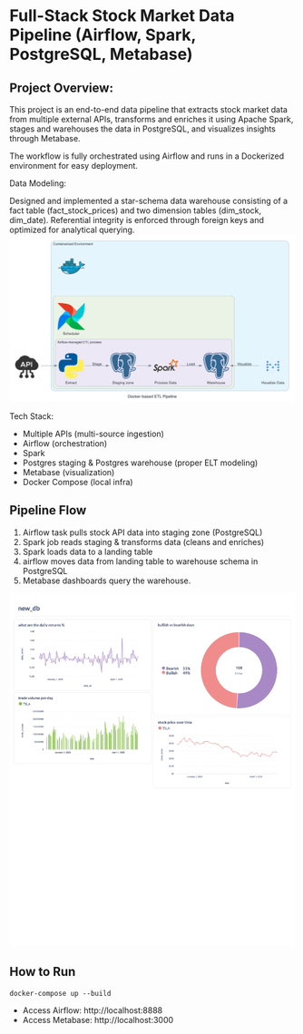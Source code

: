 
# Full-Stack Stock Market Data Pipeline (Airflow, Spark, PostgreSQL, Metabase)

## Project Overview:

This project is an end-to-end data pipeline that extracts stock market data from multiple external APIs, transforms and enriches it using Apache Spark, stages and warehouses the data in PostgreSQL, and visualizes insights through Metabase.

The workflow is fully orchestrated using Airflow and runs in a Dockerized environment for easy deployment.

Data Modeling:

Designed and implemented a star-schema data warehouse consisting of a fact table (fact_stock_prices) and two dimension tables (dim_stock, dim_date). Referential integrity is enforced through foreign keys and optimized for analytical querying. 
![Pipeline Diagram](.github/assets/pipeline-diagram.png)


Tech Stack:

- Multiple APIs (multi-source ingestion)
- Airflow (orchestration)
- Spark 
- Postgres staging & Postgres warehouse (proper ELT modeling)
- Metabase (visualization)
- Docker Compose (local infra)

 ## Pipeline Flow
1. Airflow task pulls stock API data into staging zone (PostgreSQL)
2. Spark job reads staging & transforms data (cleans and enriches)
3. Spark loads data to a landing table
4. airflow moves data from landing table to warehouse schema in PostgreSQL
5. Metabase dashboards query the warehouse.

![📊 View Dashboard PDF](.github/assets/dashboard.png)

## How to Run
    docker-compose up --build
- Access Airflow: http://localhost:8888
- Access Metabase: http://localhost:3000
